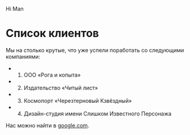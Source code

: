 Hi Man
# Список клиентов
Мы на столько крутые, что уже успели поработать со следующими компаниями:

* 1. ООО «Рога и копыта»
* 2. Издательство «Читый лист»
* 3. Космопорт «Черезтерновый Кзвёздный»
* 4. Дизайн-студия имени Слишком Известного Персонажа

Нас можно найти в [google.com](https://www.google.com/).